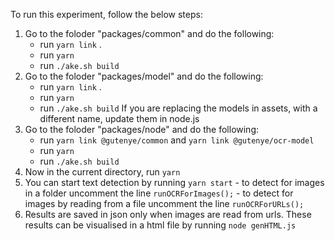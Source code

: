 To run this experiment, follow the below steps:
1. Go to the foloder "packages/common" and do the following:
      - run `yarn link` .
      - run `yarn`
      - run `./ake.sh build`
2.  Go to the foloder "packages/model" and do the following:
      - run `yarn link` .
      - run `yarn`
      - run `./ake.sh build`
    If you are replacing the models in assets, with a different name, update them in node.js
3. Go to the foloder "packages/node" and do the following:
      - run `yarn link @gutenye/common`  and `yarn link @gutenye/ocr-model`
      - run `yarn`
      - run `./ake.sh build`
4. Now in the current directory, run `yarn`
5. You can start text detection by running `yarn start`
        - to detect  for images in a folder uncomment the line `runOCRForImages();`
        - to detect for images by reading from a file uncomment the line `runOCRForURLs();` 
6. Results are saved in json only when images are read from urls. These results can be visualised in a html file by running `node genHTML.js`

